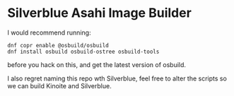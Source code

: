 # Silverblue Asahi Image Builder

I would recommend running:

```
dnf copr enable @osbuild/osbuild
dnf install osbuild osbuild-ostree osbuild-tools
```

before you hack on this, and get the latest version of osbuild.

I also regret naming this repo wth Silverblue, feel free to alter the scripts
so we can build Kinoite and Silverblue.

